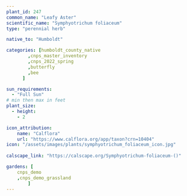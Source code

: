```yaml
---
plant_id: 247 
common_name: "Leafy Aster"
scientific_name: "Symphyotrichum foliaceum"
type: "perennial herb"

native_to: "Humboldt"

categories: [humboldt_county_native
        ,cnps_master_inventory
        ,cnps_2022_spring
        ,butterfly
        ,bee
      ]

sun_requirements:
  - "Full Sun"
# min then max in feet
plant_size:
  - height: 
    - 2 

icon_attribution: 
    name: "Calflora"
    url: "https://www.calflora.org/app/taxon?crn=10404"
icon: "/assets/images/plants/symphyotrichum_foliaceum_icon.jpg"
 
calscape_link: "https://calscape.org/Symphyotrichum-foliaceum-()"

gardens: [
    cnps_demo
    ,cnps_demo_grassland
        ]
---
```

